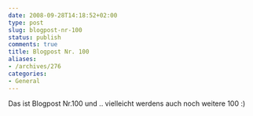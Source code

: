 ```yaml
---
date: 2008-09-28T14:18:52+02:00
type: post
slug: blogpost-nr-100
status: publish
comments: true
title: Blogpost Nr. 100
aliases:
- /archives/276
categories:
- General
---
```


Das ist Blogpost Nr.100 und .. vielleicht werdens auch noch weitere 100 :)
